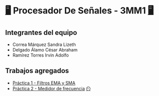 # [:desktop_computer:](https://youtu.be/dQw4w9WgXcQ) Procesador De Señales - 3MM1  [:desktop_computer:](https://youtu.be/y6120QOlsfU)

## Integrantes del equipo
* Correa Márquez Sandra Lizeth
* Delgado Álamo César Abraham
* Ramírez Torres Irvin Adolfo

## Trabajos agregados
* [Práctica 1 - Filtros EMA y SMA](https://github.com/Irvin0121/PDS_3MM1/tree/main/Practicas/Práctica%201)
* [Práctica 2 - Medidor de frecuencia](https://github.com/Irvin0121/PDS_3MM1/tree/main/Practicas/Pr%C3%A1ctica%202%20-%20Medidor%20de%20frecuencia) [:timer_clock:](https://youtu.be/2TMWUJuPZF0)
